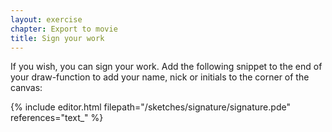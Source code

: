 ```yaml
---
layout: exercise
chapter: Export to movie
title: Sign your work
---
```


If you wish, you can sign your work. Add the following snippet to the end of your draw-function to add your name, nick or initials to the corner of the canvas:

{% include editor.html filepath="/sketches/signature/signature.pde" references="text_" %}